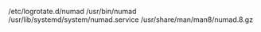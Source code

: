 /etc/logrotate.d/numad
/usr/bin/numad
/usr/lib/systemd/system/numad.service
/usr/share/man/man8/numad.8.gz
